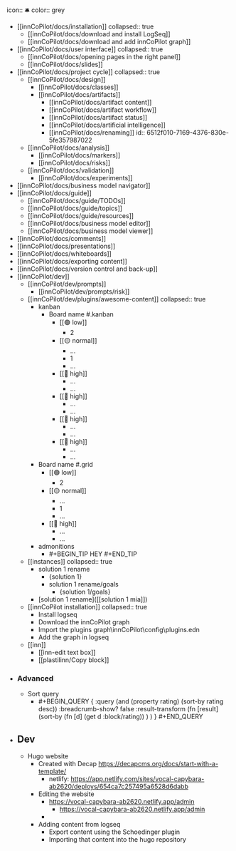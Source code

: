icon:: 🛎️
color:: grey

- [[innCoPilot/docs/installation]]
  collapsed:: true
	- [[innCoPilot/docs/download and install LogSeq]]
	- [[innCoPilot/docs/download and add innCoPilot graph]]
- [[innCoPilot/docs/user interface]]
  collapsed:: true
	- [[innCoPilot/docs/opening pages in the right panel]]
	- [[innCoPilot/docs/slides]]
- [[innCoPilot/docs/project cycle]]
  collapsed:: true
	- [[innCoPilot/docs/design]]
		- [[innCoPilot/docs/classes]]
		- [[innCoPilot/docs/artifacts]]
			- [[innCoPilot/docs/artifact content]]
			- [[innCoPilot/docs/artifact workflow]]
			- [[innCoPilot/docs/artifact status]]
			- [[innCoPilot/docs/artificial intelligence]]
			- [[innCoPilot/docs/renaming]]
			  id:: 6512f010-7169-4376-830e-5fe357987022
	- [[innCoPilot/docs/analysis]]
		- [[innCoPilot/docs/markers]]
		- [[innCoPilot/docs/risks]]
	- [[innCoPilot/docs/validation]]
		- [[innCoPilot/docs/experiments]]
- [[innCoPilot/docs/business model navigator]]
- [[innCoPilot/docs/guide]]
	- [[innCoPilot/docs/guide/TODOs]]
	- [[innCoPilot/docs/guide/topics]]
	- [[innCoPilot/docs/guide/resources]]
	- [[innCoPilot/docs/business model editor]]
	- [[innCoPilot/docs/business model viewer]]
- [[innCoPilot/docs/comments]]
- [[innCoPilot/docs/presentations]]
- [[innCoPilot/docs/whiteboards]]
- [[innCoPilot/docs/exporting content]]
- [[innCoPilot/docs/version control and back-up]]
- [[innCoPilot/dev]]
	- [[innCoPilot/dev/prompts]]
		- [[innCoPilot/dev/prompts/risk]]
	- [[innCoPilot/dev/plugins/awesome-content]]
	  collapsed:: true
		- kanban
			- Board name #.kanban
				- [[🟢 low]]
					- 2
				- [[🟡 normal]]
					- ...
					- 1
					- ...
				- [[🔴 high]]
					- ...
					- ...
				- [[🔴 high]]
					- ...
					- ...
				- [[🔴 high]]
					- ...
					- ...
				- [[🔴 high]]
					- ...
					- ...
		- Board name #.grid
			- [[🟢 low]]
				- 2
			- [[🟡 normal]]
				- ...
				- 1
				- ...
			- [[🔴 high]]
				- ...
				- ...
		- admonitions
			- #+BEGIN_TIP
			  HEY
			  #+END_TIP
	- [[instances]]
	  collapsed:: true
		- solution 1 rename
			- {solution 1}
			- solution 1 rename/goals
				- {solution 1/goals}
		- [solution 1 rename]([[solution 1 mia]])
	- [[innCoPilot installation]]
	  collapsed:: true
		- Install logseq
		- Download the innCoPilot graph
		- Import the plugins graph\innCoPilot\config\plugins.edn
		- Add the graph in logseq
	- [[inn]]
		- [[inn-edit text box]]
		- [[plastilinn/Copy block]]
- ### Advanced
	- Sort query
		- #+BEGIN_QUERY
		  { :query (and (property rating) (sort-by rating desc))
		  :breadcrumb-show? false
		  :result-transform (fn [result] 
		    (sort-by 
		      (fn [d] (get d :block/rating))
		    ) 
		  )
		  }
		  #+END_QUERY
- ## Dev
	- Hugo website
		- Created with Decap https://decapcms.org/docs/start-with-a-template/
			- netlify: https://app.netlify.com/sites/vocal-capybara-ab2620/deploys/654ca7c257495a6528d6dabb
		- Editing the website
			- https://vocal-capybara-ab2620.netlify.app/admin
				- https://vocal-capybara-ab2620.netlify.app/admin
			-
		- Adding content from logseq
			- Export content using the Schoedinger plugin
			- Importing that content into the hugo repository